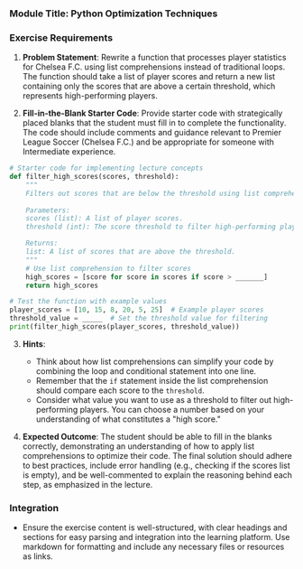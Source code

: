 ### Module Title: Python Optimization Techniques

### Exercise Requirements

1. **Problem Statement**: 
   Rewrite a function that processes player statistics for Chelsea F.C. using list comprehensions instead of traditional loops. The function should take a list of player scores and return a new list containing only the scores that are above a certain threshold, which represents high-performing players.

2. **Fill-in-the-Blank Starter Code**: 
   Provide starter code with strategically placed blanks that the student must fill in to complete the functionality. The code should include comments and guidance relevant to Premier League Soccer (Chelsea F.C.) and be appropriate for someone with Intermediate experience.

```python
# Starter code for implementing lecture concepts
def filter_high_scores(scores, threshold):
    """
    Filters out scores that are below the threshold using list comprehensions.
    
    Parameters:
    scores (list): A list of player scores.
    threshold (int): The score threshold to filter high-performing players.

    Returns:
    list: A list of scores that are above the threshold.
    """
    # Use list comprehension to filter scores
    high_scores = [score for score in scores if score > _______]
    return high_scores

# Test the function with example values
player_scores = [10, 15, 8, 20, 5, 25]  # Example player scores
threshold_value = _____  # Set the threshold value for filtering
print(filter_high_scores(player_scores, threshold_value))
```

3. **Hints**: 
   - Think about how list comprehensions can simplify your code by combining the loop and conditional statement into one line.
   - Remember that the `if` statement inside the list comprehension should compare each score to the `threshold`.
   - Consider what value you want to use as a threshold to filter out high-performing players. You can choose a number based on your understanding of what constitutes a "high score."

4. **Expected Outcome**: 
   The student should be able to fill in the blanks correctly, demonstrating an understanding of how to apply list comprehensions to optimize their code. The final solution should adhere to best practices, include error handling (e.g., checking if the scores list is empty), and be well-commented to explain the reasoning behind each step, as emphasized in the lecture.

### Integration
- Ensure the exercise content is well-structured, with clear headings and sections for easy parsing and integration into the learning platform. Use markdown for formatting and include any necessary files or resources as links.